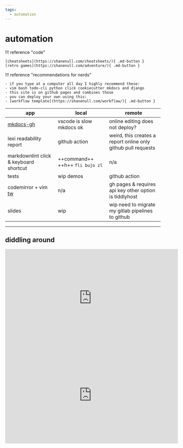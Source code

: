 ```yaml
---
tags:
  - automation 
---
```

# automation

!!! reference "code"

    [cheatsheets](https://shanenull.com/cheatsheets/){ .md-button } 
    [retro games](https://shanenull.com/adventure/){ .md-button } 

!!! reference "recommendations for nerds"

    - if you type at a computer all day I highly recommend these:
    - vim bash todo-cli python click cookiecutter mkdocs and django
    - this site is on github pages and combines those
    - you can deploy your own using this:
    - [workflow template](https://shanenull.com/workflow/){ .md-button } 

app                                                 | local                           | remote
----------------------------------------------------|---------------------------------|--------------------------------------------------------------
[mkdocs-gh](https://shane0.github.io/)              | vscode is slow mkdocs ok        | online editing does not deploy?
lexi readability report                             | github action                   | weird, this creates a report online only github pull requests
markdownlint click & keyboard shortcut              | ++command++ ++h++ `fli bujo zl` | n/a
tests                                               | wip demos                       | github action
codemirror + vim [tw](https://shane0.github.io/tw/) | n/a                             | gh pages & requires api key other option is tiddlyhost
slides                                              | wip                             | wip need to migrate my gitlab pipelines to github


----

## diddling around

<iframe width="560" height="315" src="https://www.youtube.com/embed/videoseries?list=PLGY2UhH7nNtJW4iY6CAoOsRHHYSp1ncM0" title="YouTube video player" frameborder="0" allow="accelerometer; autoplay; clipboard-write; encrypted-media; gyroscope; picture-in-picture; web-share" allowfullscreen></iframe>

<iframe width="560" height="315" src="https://www.youtube.com/embed/videoseries?list=PLGY2UhH7nNtIT5Xp7yz7bBP2KEklCLOTa" title="YouTube video player" frameborder="0" allow="accelerometer; autoplay; clipboard-write; encrypted-media; gyroscope; picture-in-picture; web-share" allowfullscreen></iframe>
